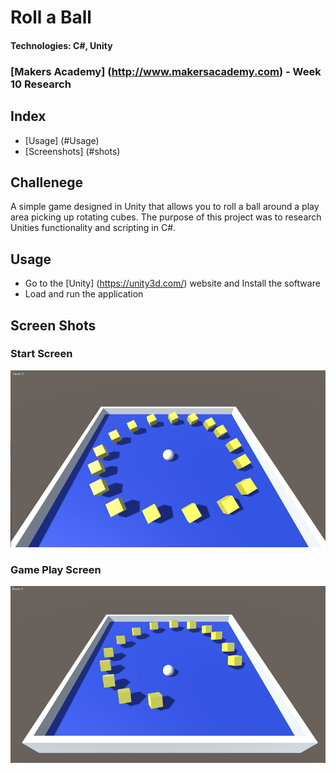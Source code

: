 # Roll a Ball
#### Technologies: C#, Unity
### [Makers Academy] (http://www.makersacademy.com) - Week 10 Research

## Index
* [Usage] (#Usage)
* [Screenshots] (#shots)

## Challenege
A simple game designed in Unity that allows you to roll a ball around a play area picking up rotating cubes. The purpose of this project was to research Unities functionality and scripting in C#.

## <a name="Usage">Usage</a>
* Go to the [Unity] (https://unity3d.com/) website and Install the software
* Load and run the application

## <a name="Shots">Screen Shots</a>
### Start Screen
[![ScreenShot1](https://raw.githubusercontent.com/adrianeyre/roll-a-ball/master/images/screenshot1.png)](https://raw.githubusercontent.com/adrianeyre/roll-a-ball/master/images/screenshot1.png "Screen Shot 1")

### Game Play Screen
[![ScreenShot2](https://raw.githubusercontent.com/adrianeyre/roll-a-ball/master/images/screenshot2.png)](https://raw.githubusercontent.com/adrianeyre/roll-a-ball/master/images/screenshot2.png "Screen Shot 2")
